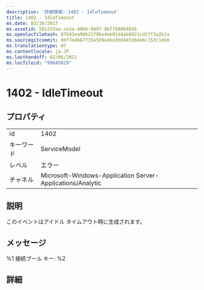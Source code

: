 ```yaml
---
description: '詳細情報: 1402 - IdleTimeout'
title: 1402 - IdleTimeout
ms.date: 03/30/2017
ms.assetid: 581233aa-ce1a-49b6-9497-8bff88664036
ms.openlocfilehash: 87b93ea98b22f9ba4eb91d4ab8921cd1ff3a2b2a
ms.sourcegitcommit: ddf7edb67715a5b9a45e3dd44536dabc153c1de0
ms.translationtype: HT
ms.contentlocale: ja-JP
ms.lasthandoff: 02/06/2021
ms.locfileid: "99645829"
---
```

# <a name="1402---idletimeout"></a>1402 - IdleTimeout

## <a name="properties"></a>プロパティ  
  
|||  
|-|-|  
|id|1402|  
|キーワード|ServiceModel|  
|レベル|エラー|  
|チャネル|Microsoft-Windows-Application Server-Applications/Analytic|  
  
## <a name="description"></a>説明  

 このイベントはアイドル タイムアウト時に生成されます。  
  
## <a name="message"></a>メッセージ  

 %1 接続プール キー: %2  
  
## <a name="details"></a>詳細
